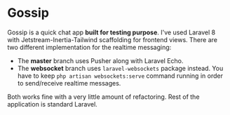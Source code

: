 # Gossip

Gossip is a quick chat app **built for testing purpose**. I've used Laravel 8 with Jetstream-Inertia-Tailwind
scaffolding for frontend views. There are two different implementation for the realtime messaging:

- The **master** branch uses Pusher along with Laravel Echo.
- The **websocket** branch uses `laravel-websockets` package instead. You have to keep `php artisan websockets:serve`
  command running in order to send/receive realtime messages.

Both works fine with a very little amount of refactoring. Rest of the application is standard Laravel.
